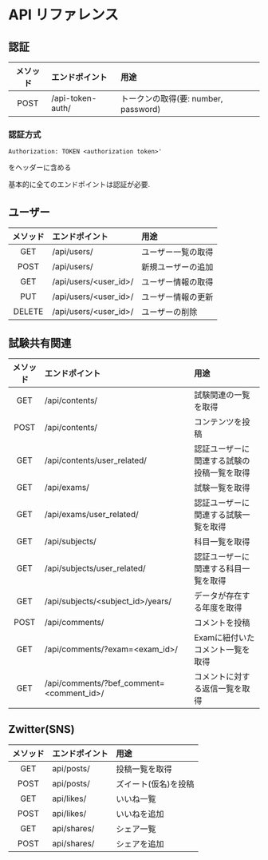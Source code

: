# API リファレンス

## 認証

| メソッド | エンドポイント | 用途 |
| :---: |:---|:---|
| POST | /api-token-auth/ | トークンの取得(要: number, password) |

### 認証方式

``` markup
Authorization: TOKEN <authorization token>'
```

をヘッダーに含める

基本的に全てのエンドポイントは認証が必要.

## ユーザー

| メソッド | エンドポイント | 用途 |
| :---: |:---|:---|
| GET | /api/users/ | ユーザー一覧の取得 |
| POST | /api/users/ | 新規ユーザーの追加 |
| GET | /api/users/<user_id>/ | ユーザー情報の取得 |
| PUT | /api/users/<user_id>/ | ユーザー情報の更新 |
| DELETE | /api/users/<user_id>/ | ユーザーの削除 |

## 試験共有関連

| メソッド | エンドポイント | 用途 |
|:---:|:---|:---|
| GET | /api/contents/ | 試験関連の一覧を取得 |
| POST | /api/contents/ | コンテンツを投稿 |
| GET | /api/contents/user_related/ | 認証ユーザーに関連する試験の投稿一覧を取得 |
| GET | /api/exams/ | 試験一覧を取得 |
| GET | /api/exams/user_related/ | 認証ユーザーに関連する試験一覧を取得 |
| GET | /api/subjects/ | 科目一覧を取得 |
| GET | /api/subjects/user_related/ | 認証ユーザーに関連する科目一覧を取得 |
| GET | /api/subjects/<subject_id>/years/ | データが存在する年度を取得 |
| POST | /api/comments/ | コメントを投稿 |
| GET | /api/comments/?exam=<exam_id>/ | Examに紐付いたコメント一覧を取得 |
| GET | /api/comments/?bef_comment=<comment_id>/ | コメントに対する返信一覧を取得 |

## Zwitter(SNS)

| メソッド | エンドポイント | 用途 |
| :---: |:---|:---|
| GET | api/posts/ | 投稿一覧を取得 |
| POST | api/posts/ | ズイート(仮名)を投稿 |
| GET | api/likes/ | いいね一覧 |
| POST | api/likes/ | いいねを追加 |
| GET | api/shares/ | シェア一覧 |
| POST | api/shares/ | シェアを追加 |
